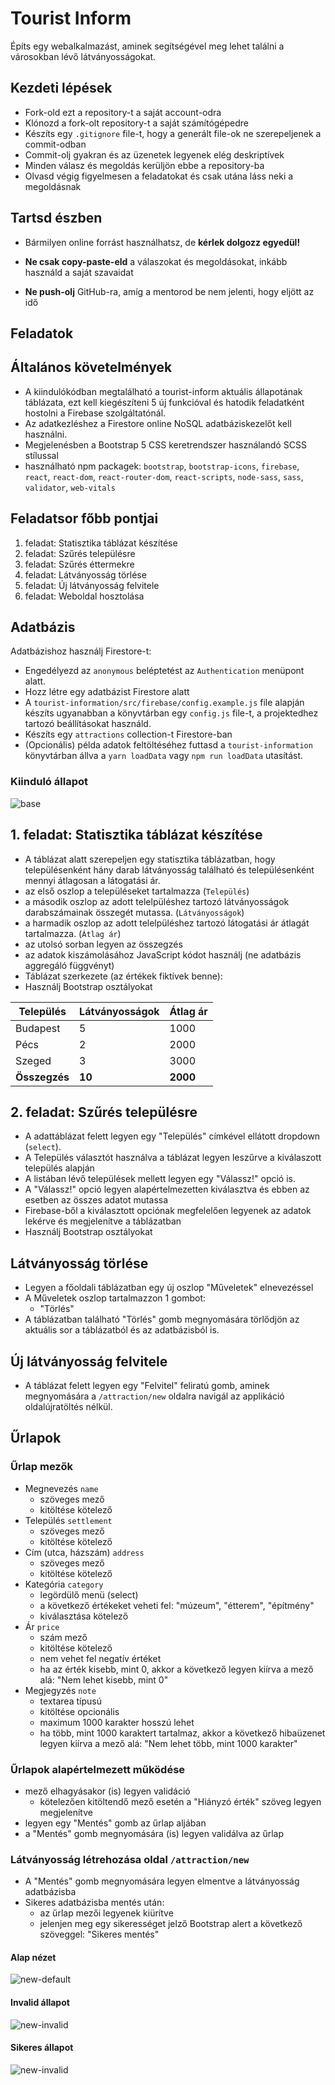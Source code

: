 # Tourist Inform

Építs egy webalkalmazást, aminek segítségével meg lehet találni a városokban lévő
látványosságokat.

## Kezdeti lépések

- Fork-old ezt a repository-t a saját account-odra
- Klónozd a fork-olt repository-t a saját számítógépedre
- Készíts egy `.gitignore` file-t, hogy a generált file-ok ne szerepeljenek
  a commit-odban
- Commit-olj gyakran és az üzenetek legyenek elég deskriptívek
- Minden válasz és megoldás kerüljön ebbe a repository-ba
- Olvasd végig figyelmesen a feladatokat és csak utána láss neki a megoldásnak

## Tartsd észben

- Bármilyen online forrást használhatsz, de **kérlek dolgozz egyedül!**

- **Ne csak copy-paste-eld** a válaszokat és megoldásokat,
  inkább használd a saját szavaidat

- **Ne push-olj** GitHub-ra, amíg a mentorod be nem jelenti, hogy eljött az idő

## Feladatok

## Általános követelmények

- A kiindulókódban megtalálható a tourist-inform aktuális állapotának táblázata,
  ezt kell kiegészíteni 5 új funkcióval és hatodik feladatként hostolni a Firebase szolgáltatónál.
- Az adatkezléshez a Firestore online NoSQL adatbáziskezelőt kell használni.
- Megjelenésben a Bootstrap 5 CSS keretrendszer használandó SCSS stílussal
- használható npm packagek: `bootstrap`, `bootstrap-icons`,
  `firebase`, `react`, `react-dom`, `react-router-dom`, `react-scripts`, `node-sass`, `sass`, `validator`, `web-vitals`

## Feladatsor főbb pontjai

1. feladat: Statisztika táblázat készítése
1. feladat: Szűrés településre 
1. feladat: Szűrés éttermekre 
1. feladat: Látványosság törlése 
1. feladat: Új látványosság felvitele
1. feladat: Weboldal hosztolása

## Adatbázis

Adatbázishoz használj Firestore-t:
- Engedélyezd az `anonymous` beléptetést az `Authentication` menüpont alatt.
- Hozz létre egy adatbázist Firestore alatt
- A `tourist-information/src/firebase/config.example.js` file alapján készíts ugyanabban a könyvtárban egy `config.js`
  file-t, a projektedhez tartozó beállításokat használd.
- Készíts egy `attractions` collection-t Firestore-ban
- (Opcionális) példa adatok feltöltéséhez futtasd a `tourist-information`
  könyvtárban állva a `yarn loadData` vagy `npm run loadData` utasítást.

### Kiinduló állapot

![base](assets/base.png)

## 1. feladat: Statisztika táblázat készítése

- A táblázat alatt szerepeljen egy statisztika táblázatban,
  hogy településenként hány darab látványosság található és településenként mennyi átlagosan a látogatási ár.
- az első oszlop a településeket tartalmazza (`Település`)
- a második oszlop az adott telelpüléshez tartozó látványosságok darabszámainak összegét mutassa. (`Látványosságok`)
- a harmadik oszlop az adott telelpüléshez tartozó látogatási ár átlagát tartalmazza. (`Átlag ár`)
- az utolsó sorban legyen az összegzés
- az adatok kiszámolásához JavaScript kódot használj (ne adatbázis aggregáló
  függvényt)
- Táblázat szerkezete (az értékek fiktívek benne):
- Használj Bootstrap osztályokat

| Település     | Látványosságok | Átlag ár |
|---------------|----------------|----------|
| Budapest      | 5              | 1000     |
| Pécs          | 2              | 2000     |
| Szeged        | 3              | 3000     |
| **Összegzés** | **10**         | **2000** |

## 2. feladat: Szűrés településre

- A adattáblázat felett legyen egy "Település" címkével ellátott dropdown (`select`).
- A Település választót használva a táblázat legyen leszűrve a kiválaszott település alapján
- A listában lévő települések mellett legyen egy "Válassz!" opció is.
- A "Válassz!" opció legyen alapértelmezetten kiválasztva és ebben az esetben az összes adatot mutassa
- Firebase-ből a kiválasztott opciónak megfelelően legyenek az adatok lekérve és megjelenítve a táblázatban
- Használj Bootstrap osztályokat

## Látványosság törlése

- Legyen a főoldali táblázatban egy új oszlop "Műveletek" elnevezéssel
- A Műveletek oszlop tartalmazzon 1 gombot:
  - "Törlés"
- A táblázatban található "Törlés" gomb megnyomására
  törlődjön az aktuális sor a táblázatból és az adatbázisból is.

## Új látványosság felvitele

- A táblázat felett legyen egy "Felvitel" feliratú gomb,
  aminek megnyomására a `/attraction/new` oldalra navigál az applikáció oldalújratöltés nélkül.

## Űrlapok

### Űrlap mezők

- Megnevezés `name`
  - szöveges mező
  - kitöltése kötelező
- Település `settlement`
  - szöveges mező
  - kitöltése kötelező
- Cím (utca, házszám) `address`
  - szöveges mező
  - kitöltése kötelező
- Kategória `category`
  - legördülő menü (select)
  - a következő értékeket veheti fel: "múzeum", "étterem", "építmény"
  - kiválasztása kötelező
- Ár `price`
  - szám mező
  - kitöltése kötelező
  - nem vehet fel negatív értéket
  - ha az érték kisebb, mint 0, akkor a következő legyen kiírva a mező alá:
    "Nem lehet kisebb, mint 0"
- Megjegyzés `note`
  - textarea típusú
  - kitöltése opcionális
  - maximum 1000 karakter hosszú lehet
  - ha több, mint 1000 karaktert tartalmaz,
    akkor a következő hibaüzenet legyen kiírva a mező alá: "Nem lehet több, mint 1000 karakter"

### Űrlapok alapértelmezett működése

- mező elhagyásakor (is) legyen validáció
  - kötelezően kitöltendő mező esetén a "Hiányzó érték" szöveg legyen megjelenítve
- legyen egy "Mentés" gomb az űrlap aljában
- a "Mentés" gomb megnyomására (is) legyen validálva az űrlap

### Látványosság létrehozása oldal `/attraction/new`

- A "Mentés" gomb megnyomására legyen elmentve a látványosság adatbázisba
- Sikeres adatbázisba mentés után:
  - az űrlap mezői legyenek kiürítve
  - jelenjen meg egy sikerességet jelző Bootstrap alert a következő szöveggel: "Sikeres mentés"

#### Alap nézet

![new-default](assets/new-default.png)

#### Invalid állapot

![new-invalid](assets/new-invalid.png)

#### Sikeres állapot

![new-invalid](assets/new-success.png)
